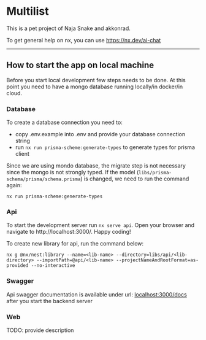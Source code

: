# Multilist

This is a pet project of Naja Snake and akkonrad.

To get general help on nx, you can use https://nx.dev/ai-chat

---

## How to start the app on local machine
Before you start local development few steps needs to be done. At this point you need to have a mongo database running locally/in docker/in cloud. 

### Database

To create a database connection you need to:
- copy .env.example into .env and provide your database connection string
- run `nx run prisma-scheme:generate-types` to generate types for prisma client

Since we are using mondo database, the migrate step is not necessary since the mongo is not strongly typed. 
If the model (`libs/prisma-schema/prisma/schema.prisma`) is changed, we need to run the command again:

```
nx run prisma-scheme:generate-types
```

### Api
To start the development server run `nx serve api`. Open your browser and navigate to http://localhost:3000/. Happy coding!

To create new library for api, run the command below:

```
nx g @nx/nest:library --name=<lib-name> --directory=libs/api/<lib-directory> --importPath=@api/<lib-name> --projectNameAndRootFormat=as-provided --no-interactive
```

### Swagger
Api swagger documentation is available under url: [localhost:3000/docs](http://localhost:3000/docs) after you start the backend server

### Web
TODO: provide description
